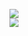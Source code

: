 [![](https://img.shields.io/badge/Made%20With-Github%20Spray-lightgrey.svg?style=for-the-badge&logo=github)](https://github.com/Annihil/github-spray#27858)  
[![](https://i.imgur.com/2DrTn0Z.gif)](https://github.com/Annihil/github-spray)